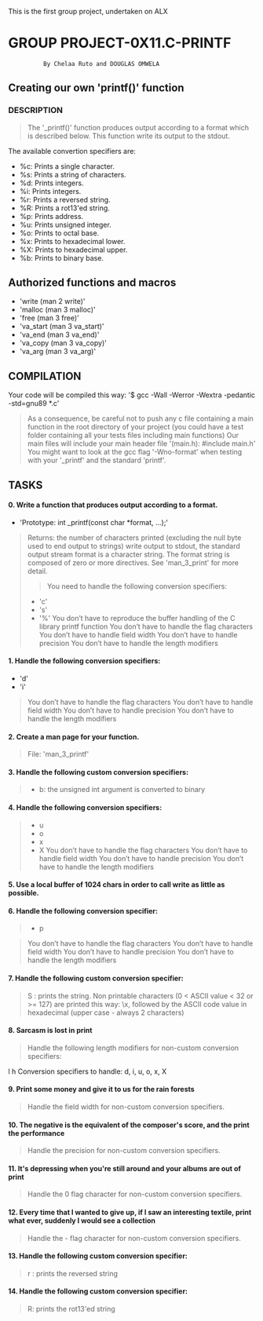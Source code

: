 This is the first group project, undertaken on ALX

#                 GROUP PROJECT-0X11.C-PRINTF
              By Chelaa Ruto and DOUGLAS OMWELA
     
##       Creating our own 'printf()' function

###      DESCRIPTION

> The '_printf()' function produces output according to a format which is described below. 
> This function write its output to the stdout.

The available convertion specifiers are:

* %c: Prints a single character.
* %s: Prints a string of characters.
* %d: Prints integers.
* %i: Prints integers.
* %r: Prints a reversed string.
* %R: Prints a rot13'ed string.
* %p: Prints address.
* %u: Prints unsigned integer.
* %o: Prints to octal base.
* %x: Prints to hexadecimal lower.
* %X: Prints to hexadecimal upper.
* %b: Prints to binary base.

##      Authorized functions and macros
* 'write (man 2 write)'
* 'malloc (man 3 malloc)'
* 'free (man 3 free)'
* 'va_start (man 3 va_start)'
* 'va_end (man 3 va_end)'
* 'va_copy (man 3 va_copy)'
* 'va_arg (man 3 va_arg)'

##      COMPILATION
Your code will be compiled this way:
'$ gcc -Wall -Werror -Wextra -pedantic -std=gnu89 *.c'

> As a consequence, be careful not to push any c file containing a main function in the root directory 
of your project (you could have a test folder containing all your tests files including main functions)
Our main files will include your main header file '(main.h): #include main.h'
You might want to look at the gcc flag '-Wno-format' when testing with your '_printf' and the standard 'printf'.


##     TASKS

####   0. Write a function that produces output according to a format.

* 'Prototype: int _printf(const char *format, ...);'

> Returns: the number of characters printed (excluding the null byte used to end output to strings)
> write output to stdout, the standard output stream format is a character string. 
> The format string is composed of zero or more directives. 
See 'man_3_print' for more detail. 
> > You need to handle the following conversion specifiers:
>   * 'c'
>   * 's'
>   * '%'
> You don’t have to reproduce the buffer handling of the C library printf function
> You don’t have to handle the flag characters
> You don’t have to handle field width
> You don’t have to handle precision
> You don’t have to handle the length modifiers


####   1. Handle the following conversion specifiers:

* 'd'
* 'i'
> You don’t have to handle the flag characters
> You don’t have to handle field width
> You don’t have to handle precision
> You don’t have to handle the length modifiers


####   2. Create a man page for your function.
> File: 'man_3_printf'


#### 3. Handle the following custom conversion specifiers:

> * b: the unsigned int argument is converted to binary

#### 4. Handle the following conversion specifiers:

> * u
> * o
> * x
> * X
> You don’t have to handle the flag characters
> You don’t have to handle field width
> You don’t have to handle precision
> You don’t have to handle the length modifiers

#### 5. Use a local buffer of 1024 chars in order to call write as little as possible.

#### 6. Handle the following conversion specifier: 
> * p

> You don’t have to handle the flag characters
> You don’t have to handle field width
> You don’t have to handle precision
> You don’t have to handle the length modifiers

#### 7. Handle the following custom conversion specifier:

> S : prints the string.
> Non printable characters (0 < ASCII value < 32 or >= 127) are printed this way: \x, 
> followed by the ASCII code value in hexadecimal (upper case - always 2 characters)

#### 8. Sarcasm is lost in print
> Handle the following length modifiers for non-custom conversion specifiers:

l
h
Conversion specifiers to handle: d, i, u, o, x, X

#### 9. Print some money and give it to us for the rain forests
> Handle the field width for non-custom conversion specifiers.

#### 10. The negative is the equivalent of the composer's score, and the print the performance
> Handle the precision for non-custom conversion specifiers.

#### 11. It's depressing when you're still around and your albums are out of print
> Handle the 0 flag character for non-custom conversion specifiers.

#### 12. Every time that I wanted to give up, if I saw an interesting textile, print what ever, suddenly I would see a collection
> Handle the - flag character for non-custom conversion specifiers.

#### 13. Handle the following custom conversion specifier:

> r : prints the reversed string

#### 14. Handle the following custom conversion specifier:

> R: prints the rot13'ed string
